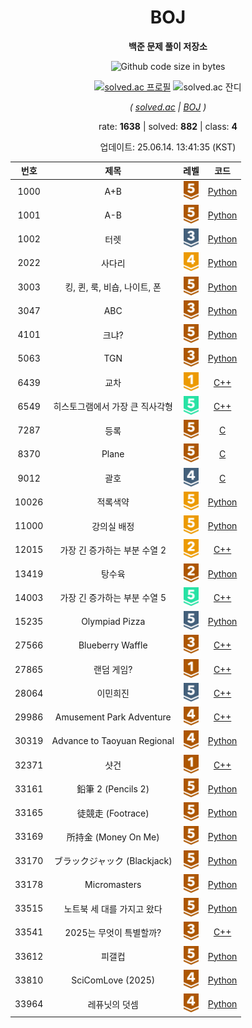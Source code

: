 <div align="center">

# BOJ

**백준 문제 풀이 저장소**

![Github code size in bytes](https://img.shields.io/github/languages/code-size/b1nknet/boj?style=flat-square)

[![solved.ac 프로필](http://mazassumnida.wtf/api/v2/generate_badge?boj=ftw_0x00)](https://solved.ac/ftw_0x00)
![solved.ac 잔디](http://mazandi.herokuapp.com/api?handle=ftw_0x00&theme=dark)

*( [solved.ac](https://solved.ac/ftw_0x00) | [BOJ](https://acmicpc.net/user/ftw_0x00) )*

rate: **1638** | solved: **882** | class: **4**

업데이트: 25.06.14. 13:41:35 (KST)

</div>
<div align="center">

| 번호 | 제목 | 레벨 | 코드 |
|:---:|:---:|:---:|:---:|
| 1000 | A+B | <img style="height:30px;" src="assets/tier/1.svg"> | [Python](./01xxx/1000.py) |
| 1001 | A-B | <img style="height:30px;" src="assets/tier/1.svg"> | [Python](./01xxx/1001.py) |
| 1002 | 터렛 | <img style="height:30px;" src="assets/tier/8.svg"> | [Python](./01xxx/1002.py) |
| 2022 | 사다리 | <img style="height:30px;" src="assets/tier/12.svg"> | [Python](./02xxx/2022.py) |
| 3003 | 킹, 퀸, 룩, 비숍, 나이트, 폰 | <img style="height:30px;" src="assets/tier/1.svg"> | [Python](./03xxx/3003.py) |
| 3047 | ABC | <img style="height:30px;" src="assets/tier/3.svg"> | [Python](./03xxx/3047.py) |
| 4101 | 크냐? | <img style="height:30px;" src="assets/tier/1.svg"> | [Python](./04xxx/4101.py) |
| 5063 | TGN | <img style="height:30px;" src="assets/tier/3.svg"> | [Python](./05xxx/5063.py) |
| 6439 | 교차 | <img style="height:30px;" src="assets/tier/15.svg"> | [C++](./06xxx/6439.cpp) |
| 6549 | 히스토그램에서 가장 큰 직사각형 | <img style="height:30px;" src="assets/tier/16.svg"> | [C++](./06xxx/6549.cpp) |
| 7287 | 등록 | <img style="height:30px;" src="assets/tier/1.svg"> | [C](./07xxx/7287.c) |
| 8370 | Plane | <img style="height:30px;" src="assets/tier/1.svg"> | [C](./08xxx/8370.c) |
| 9012 | 괄호 | <img style="height:30px;" src="assets/tier/7.svg"> | [C](./09xxx/9012.c) |
| 10026 | 적록색약 | <img style="height:30px;" src="assets/tier/11.svg"> | [Python](./10xxx/10026.py) |
| 11000 | 강의실 배정 | <img style="height:30px;" src="assets/tier/11.svg"> | [Python](./11xxx/11000.py) |
| 12015 | 가장 긴 증가하는 부분 수열 2 | <img style="height:30px;" src="assets/tier/14.svg"> | [C++](./12xxx/12015.cpp) |
| 13419 | 탕수육 | <img style="height:30px;" src="assets/tier/4.svg"> | [Python](./13xxx/13419.py) |
| 14003 | 가장 긴 증가하는 부분 수열 5 | <img style="height:30px;" src="assets/tier/16.svg"> | [C++](./14xxx/14003.cpp) |
| 15235 | Olympiad Pizza | <img style="height:30px;" src="assets/tier/6.svg"> | [Python](./15xxx/15235.py) |
| 27566 | Blueberry Waffle | <img style="height:30px;" src="assets/tier/3.svg"> | [C++](./27xxx/27566.cpp) |
| 27865 | 랜덤 게임? | <img style="height:30px;" src="assets/tier/5.svg"> | [C++](./27xxx/27865.cpp) |
| 28064 | 이민희진 | <img style="height:30px;" src="assets/tier/6.svg"> | [C++](./28xxx/28064.cpp) |
| 29986 | Amusement Park Adventure | <img style="height:30px;" src="assets/tier/2.svg"> | [C++](./29xxx/29986.cpp) |
| 30319 | Advance to Taoyuan Regional | <img style="height:30px;" src="assets/tier/2.svg"> | [Python](./30xxx/30319.py) |
| 32371 | 샷건 | <img style="height:30px;" src="assets/tier/5.svg"> | [C++](./32xxx/32371.cpp) |
| 33161 | 鉛筆 2 (Pencils 2) | <img style="height:30px;" src="assets/tier/1.svg"> | [Python](./33xxx/33161.py) |
| 33165 | 徒競走 (Footrace) | <img style="height:30px;" src="assets/tier/1.svg"> | [Python](./33xxx/33165.py) |
| 33169 | 所持金 (Money On Me) | <img style="height:30px;" src="assets/tier/1.svg"> | [Python](./33xxx/33169.py) |
| 33170 | ブラックジャック (Blackjack) | <img style="height:30px;" src="assets/tier/1.svg"> | [Python](./33xxx/33170.py) |
| 33178 | Micromasters | <img style="height:30px;" src="assets/tier/1.svg"> | [Python](./33xxx/33178.py) |
| 33515 | 노트북 세 대를 가지고 왔다 | <img style="height:30px;" src="assets/tier/1.svg"> | [Python](./33xxx/33515.py) |
| 33541 | 2025는 무엇이 특별할까? | <img style="height:30px;" src="assets/tier/3.svg"> | [C++](./33xxx/33541.cpp) |
| 33612 | 피갤컵 | <img style="height:30px;" src="assets/tier/1.svg"> | [Python](./33xxx/33612.py) |
| 33810 | SciComLove (2025) | <img style="height:30px;" src="assets/tier/2.svg"> | [Python](./33xxx/33810.py) |
| 33964 | 레퓨닛의 덧셈 | <img style="height:30px;" src="assets/tier/2.svg"> | [Python](./33xxx/33964.py) |

</div>